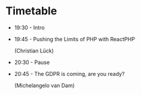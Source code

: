 # Timetable

* 19:30 - Intro
* 19:45 - Pushing the Limits of PHP with ReactPHP

   (Christian Lück)
* 20:30 - Pause
* 20:45 - The GDPR is coming, are you ready?

   (Michelangelo van Dam)
